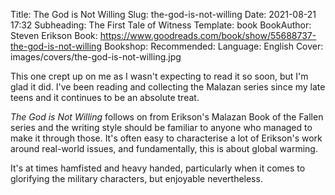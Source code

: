 Title: The God is Not Willing
Slug: the-god-is-not-willing
Date: 2021-08-21 17:32
Subheading: The First Tale of Witness
Template: book
BookAuthor: Steven Erikson
Book: https://www.goodreads.com/book/show/55688737-the-god-is-not-willing
Bookshop: 
Recommended: 
Language: English
Cover: images/covers/the-god-is-not-willing.jpg

This one crept up on me as I wasn't expecting to read it so soon, but I'm glad it did. I've been reading and collecting the Malazan series since my late teens and it continues to be an absolute treat.

*The God is Not Willing* follows on from Erikson's Malazan Book of the Fallen series and the writing style should be familiar to anyone who managed to make it through those. It's often easy to characterise a lot of Erikson's work around real-world issues, and fundamentally, this is about global warming.

It's at times hamfisted and heavy handed, particularly when it comes to glorifying the military characters, but enjoyable nevertheless.
